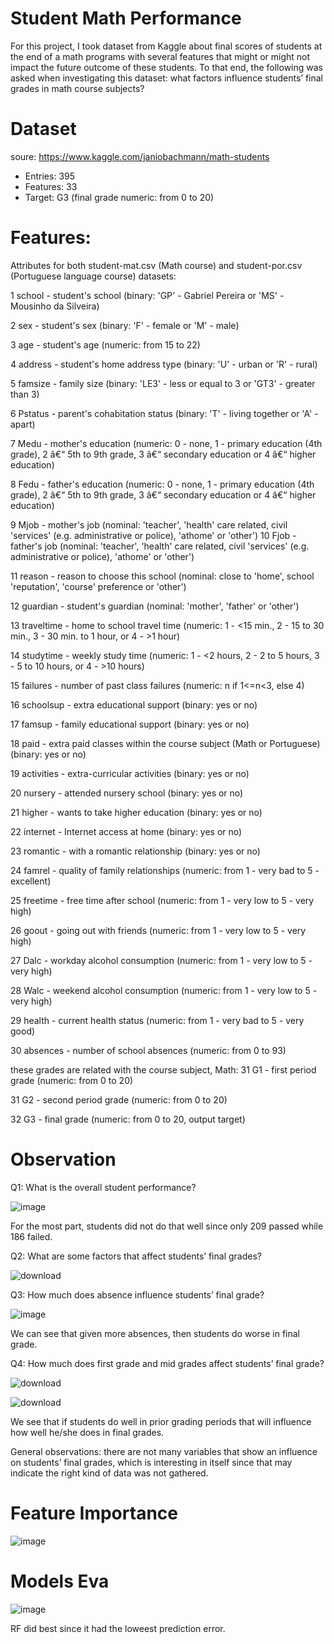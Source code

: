 # Student Math Performance

For this project, I took dataset from Kaggle about final scores of students at the end of a math programs with several features that might or might not impact the future outcome of these students. To that end, the following was asked when investigating this dataset: what factors influence students’ final grades in math course subjects? 


# Dataset

soure: https://www.kaggle.com/janiobachmann/math-students

* Entries: 395
* Features: 33
* Target: G3 (final grade numeric: from 0 to 20)


# Features:

Attributes for both student-mat.csv (Math course) and student-por.csv (Portuguese language course) datasets:

1 school - student's school (binary: 'GP' - Gabriel Pereira or 'MS' - Mousinho da Silveira)

2 sex - student's sex (binary: 'F' - female or 'M' - male)

3 age - student's age (numeric: from 15 to 22)

4 address - student's home address type (binary: 'U' - urban or 'R' - rural)

5 famsize - family size (binary: 'LE3' - less or equal to 3 or 'GT3' - greater than 3)

6 Pstatus - parent's cohabitation status (binary: 'T' - living together or 'A' - apart)

7 Medu - mother's education (numeric: 0 - none, 1 - primary education (4th grade), 2 â€“ 5th to 9th grade, 3 â€“ secondary education or 4 â€“ higher education)

8 Fedu - father's education (numeric: 0 - none, 1 - primary education (4th grade), 2 â€“ 5th to 9th grade, 3 â€“ secondary education or 4 â€“ higher education)

9 Mjob - mother's job (nominal: 'teacher', 'health' care related, civil 'services' (e.g. administrative or police), 'athome' or 'other') 10 Fjob - father's job (nominal: 'teacher', 'health' care related, civil 'services' (e.g. administrative or police), 'athome' or 'other')

11 reason - reason to choose this school (nominal: close to 'home', school 'reputation', 'course' preference or 'other')

12 guardian - student's guardian (nominal: 'mother', 'father' or 'other')

13 traveltime - home to school travel time (numeric: 1 - <15 min., 2 - 15 to 30 min., 3 - 30 min. to 1 hour, or 4 - >1 hour)

14 studytime - weekly study time (numeric: 1 - <2 hours, 2 - 2 to 5 hours, 3 - 5 to 10 hours, or 4 - >10 hours)

15 failures - number of past class failures (numeric: n if 1<=n<3, else 4)

16 schoolsup - extra educational support (binary: yes or no)

17 famsup - family educational support (binary: yes or no)

18 paid - extra paid classes within the course subject (Math or Portuguese) (binary: yes or no)

19 activities - extra-curricular activities (binary: yes or no)

20 nursery - attended nursery school (binary: yes or no)

21 higher - wants to take higher education (binary: yes or no)

22 internet - Internet access at home (binary: yes or no)

23 romantic - with a romantic relationship (binary: yes or no)

24 famrel - quality of family relationships (numeric: from 1 - very bad to 5 - excellent)

25 freetime - free time after school (numeric: from 1 - very low to 5 - very high)

26 goout - going out with friends (numeric: from 1 - very low to 5 - very high)

27 Dalc - workday alcohol consumption (numeric: from 1 - very low to 5 - very high)

28 Walc - weekend alcohol consumption (numeric: from 1 - very low to 5 - very high)

29 health - current health status (numeric: from 1 - very bad to 5 - very good)

30 absences - number of school absences (numeric: from 0 to 93)

these grades are related with the course subject, Math: 31 G1 - first period grade (numeric: from 0 to 20)

31 G2 - second period grade (numeric: from 0 to 20)

32 G3 - final grade (numeric: from 0 to 20, output target)


# Observation

Q1: What is the overall student performance?

![image](https://user-images.githubusercontent.com/55922514/142603999-d428eef2-7fa2-4b60-8dac-a55edb615775.png)

For the most part, students did not do that well since only 209 passed while 186 failed.


Q2: What are some factors that affect students’ final grades?


![download](https://user-images.githubusercontent.com/55922514/142604099-abe93126-a5f8-40dc-9568-830270eae6c7.png)

Q3: How much does absence influence students’ final grade?

![image](https://user-images.githubusercontent.com/55922514/142604282-cb14776f-83e3-49db-b4d3-8f5271188c6d.png)


We can see that given more absences, then students do worse in final grade.



Q4: How much does first grade and mid grades affect students’ final grade?

![download](https://user-images.githubusercontent.com/55922514/142604208-22ff84cf-04ef-49fd-bb10-7d2f4956c0ef.png)



![download](https://user-images.githubusercontent.com/55922514/142604226-58584c00-66ca-4e9d-b751-5fdb0d0a5a2a.png)

We see that if students do well in prior grading periods that will influence how well he/she does in final grades.

General observations: there are not many variables that show an influence on students’ final grades, which is interesting in itself since that may indicate the right kind of data was not gathered.

# Feature Importance

![image](https://user-images.githubusercontent.com/55922514/142604487-d3cde64e-b739-410e-a253-85daefa1c0af.png)




# Models Eva

![image](https://user-images.githubusercontent.com/55922514/142604546-595b4e21-b128-464b-b019-c84c3cce2cdb.png)

RF did best since it had the loweest prediction error.



